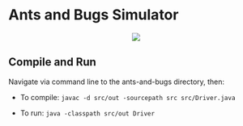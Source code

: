 # Ants and Bugs Simulator

<p align="center">
  <img src="https://media.giphy.com/media/5gEN3M678ks2f5TCMD/giphy.gif">
</p>

## Compile and Run
Navigate via command line to the ants-and-bugs directory, then:
- To compile: ```javac -d src/out -sourcepath src src/Driver.java```

- To run: ```java -classpath src/out Driver```
